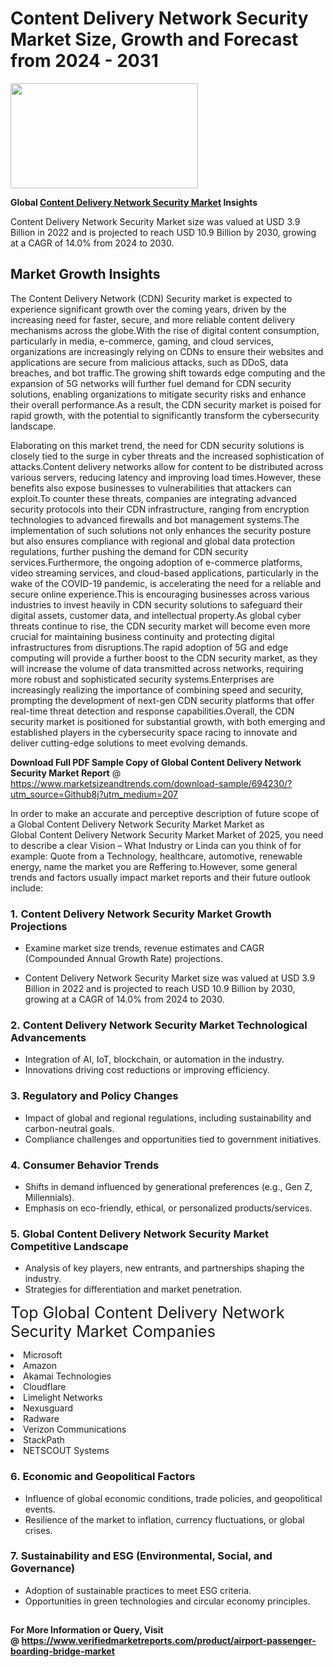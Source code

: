 <H1>Content Delivery Network Security Market Size, Growth and Forecast from 2024 - 2031</H1><img class="aligncenter size-medium wp-image-584254" src="https://thirdeyenews.in/wp-content/uploads/2024/09/Global-Market-Research-300x168.jpeg" alt="" width="300" height="168" /><p><strong>Global&nbsp;<a href="https://www.marketsizeandtrends.com/download-sample/694230/?utm_source=Github8j?utm_medium=207">Content Delivery Network Security Market</a> Insights</strong></p><p>Content Delivery Network Security Market size was valued at USD 3.9 Billion in 2022 and is projected to reach USD 10.9 Billion by 2030, growing at a CAGR of 14.0% from 2024 to 2030.</p><p><h2>Market Growth Insights</h2> <p>The Content Delivery Network (CDN) Security market is expected to experience significant growth over the coming years, driven by the increasing need for faster, secure, and more reliable content delivery mechanisms across the globe.With the rise of digital content consumption, particularly in media, e-commerce, gaming, and cloud services, organizations are increasingly relying on CDNs to ensure their websites and applications are secure from malicious attacks, such as DDoS, data breaches, and bot traffic.The growing shift towards edge computing and the expansion of 5G networks will further fuel demand for CDN security solutions, enabling organizations to mitigate security risks and enhance their overall performance.As a result, the CDN security market is poised for rapid growth, with the potential to significantly transform the cybersecurity landscape.</p> <p>Elaborating on this market trend, the need for CDN security solutions is closely tied to the surge in cyber threats and the increased sophistication of attacks.Content delivery networks allow for content to be distributed across various servers, reducing latency and improving load times.However, these benefits also expose businesses to vulnerabilities that attackers can exploit.To counter these threats, companies are integrating advanced security protocols into their CDN infrastructure, ranging from encryption technologies to advanced firewalls and bot management systems.The implementation of such solutions not only enhances the security posture but also ensures compliance with regional and global data protection regulations, further pushing the demand for CDN security services.Furthermore, the ongoing adoption of e-commerce platforms, video streaming services, and cloud-based applications, particularly in the wake of the COVID-19 pandemic, is accelerating the need for a reliable and secure online experience.This is encouraging businesses across various industries to invest heavily in CDN security solutions to safeguard their digital assets, customer data, and intellectual property.As global cyber threats continue to rise, the CDN security market will become even more crucial for maintaining business continuity and protecting digital infrastructures from disruptions.The rapid adoption of 5G and edge computing will provide a further boost to the CDN security market, as they will increase the volume of data transmitted across networks, requiring more robust and sophisticated security systems.Enterprises are increasingly realizing the importance of combining speed and security, prompting the development of next-gen CDN security platforms that offer real-time threat detection and response capabilities.Overall, the CDN security market is positioned for substantial growth, with both emerging and established players in the cybersecurity space racing to innovate and deliver cutting-edge solutions to meet evolving demands.</p> <p><span class=""><strong>Download Full PDF Sample Copy of Global Content Delivery Network Security Market Report</strong> @ <a href="https://www.marketsizeandtrends.com/download-sample/694230/?utm_source=Github8j?utm_medium=207" target="_blank">https://www.marketsizeandtrends.com/download-sample/694230/?utm_source=Github8j?utm_medium=207</a></span></p><p>In order to make an accurate and perceptive description of future scope of a Global&nbsp;Content Delivery Network Security Market Market as Global&nbsp;Content Delivery Network Security Market Market of 2025, you need to describe a clear Vision &ndash; What Industry or Linda can you think of for example: Quote from a Technology, healthcare, automotive, renewable energy, name the market you are Reffering to.However, some general trends and factors usually impact market reports and their future outlook include:</p><h3>1.&nbsp;<strong>Content Delivery Network Security Market Growth Projections</strong></h3><ul><li>Examine market size trends, revenue estimates and CAGR (Compounded Annual Growth Rate) projections.</li><li><p>Content Delivery Network Security Market size was valued at USD 3.9 Billion in 2022 and is projected to reach USD 10.9 Billion by 2030, growing at a CAGR of 14.0% from 2024 to 2030.</p></li></ul><h3>2.&nbsp;<strong>Content Delivery Network Security Market Technological Advancements</strong></h3><ul><li>Integration of AI, IoT, blockchain, or automation in the industry.</li><li>Innovations driving cost reductions or improving efficiency.</li></ul><h3>3.&nbsp;<strong>Regulatory and Policy Changes</strong></h3><ul><li>Impact of global and regional regulations, including sustainability and carbon-neutral goals.</li><li>Compliance challenges and opportunities tied to government initiatives.</li></ul><h3>4.&nbsp;<strong>Consumer Behavior Trends</strong></h3><ul><li>Shifts in demand influenced by generational preferences (e.g., Gen Z, Millennials).</li><li>Emphasis on eco-friendly, ethical, or personalized products/services.</li></ul><h3>5.&nbsp;<strong>Global Content Delivery Network Security Market Competitive Landscape</strong></h3><ul><li>Analysis of key players, new entrants, and partnerships shaping the industry.</li><li>Strategies for differentiation and market penetration.</li></ul><p data-pm-slice="1 1 []"><span style="color: inherit; font-family: inherit; font-size: 25px;">Top Global Content Delivery Network Security Market Companies</span></p><div class="" data-test-id=""><p><li>Microsoft</li><li> Amazon</li><li> Akamai Technologies</li><li> Cloudflare</li><li> Limelight Networks</li><li> Nexusguard</li><li> Radware</li><li> Verizon Communications</li><li> StackPath</li><li> NETSCOUT Systems</li></p></div><h3>6.&nbsp;<strong>Economic and Geopolitical Factors</strong></h3><ul><li>Influence of global economic conditions, trade policies, and geopolitical events.</li><li>Resilience of the market to inflation, currency fluctuations, or global crises.</li></ul><h3>7.&nbsp;<strong>Sustainability and ESG (Environmental, Social, and Governance)</strong></h3><ul><li>Adoption of sustainable practices to meet ESG criteria.</li><li>Opportunities in green technologies and circular economy principles.</li></ul><h2><strong style="font-size: 14px;">For More Information or Query, Visit @&nbsp;</strong><a style="background-color: #ffffff; font-size: 14px;" href="https://www.marketsizeandtrends.com/report/content-delivery-network-security-market/" target="_blank">https://www.verifiedmarketreports.com/product/airport-passenger-boarding-bridge-market</a></h2>